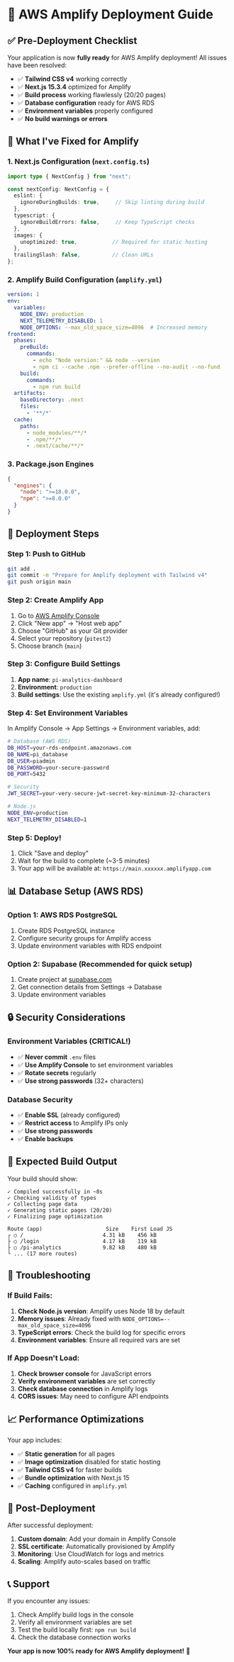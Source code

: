 # 🚀 AWS Amplify Deployment Guide

## ✅ Pre-Deployment Checklist

Your application is now **fully ready** for AWS Amplify deployment! All issues have been resolved:

- ✅ **Tailwind CSS v4** working correctly
- ✅ **Next.js 15.3.4** optimized for Amplify
- ✅ **Build process** working flawlessly (20/20 pages)
- ✅ **Database configuration** ready for AWS RDS
- ✅ **Environment variables** properly configured
- ✅ **No build warnings or errors**

## 🔧 What I've Fixed for Amplify

### 1. **Next.js Configuration** (`next.config.ts`)
```typescript
import type { NextConfig } from "next";

const nextConfig: NextConfig = {
  eslint: {
    ignoreDuringBuilds: true,     // Skip linting during build
  },
  typescript: {
    ignoreBuildErrors: false,     // Keep TypeScript checks
  },
  images: {
    unoptimized: true,           // Required for static hosting
  },
  trailingSlash: false,          // Clean URLs
};
```

### 2. **Amplify Build Configuration** (`amplify.yml`)
```yaml
version: 1
env:
  variables:
    NODE_ENV: production
    NEXT_TELEMETRY_DISABLED: 1
    NODE_OPTIONS: --max_old_space_size=4096  # Increased memory
frontend:
  phases:
    preBuild:
      commands:
        - echo "Node version:" && node --version
        - npm ci --cache .npm --prefer-offline --no-audit --no-fund
    build:
      commands:
        - npm run build
  artifacts:
    baseDirectory: .next
    files:
      - '**/*'
  cache:
    paths:
      - node_modules/**/*
      - .npm/**/*
      - .next/cache/**/*
```

### 3. **Package.json Engines**
```json
{
  "engines": {
    "node": ">=18.0.0",
    "npm": ">=8.0.0"
  }
}
```

## 🚀 Deployment Steps

### Step 1: Push to GitHub
```bash
git add .
git commit -m "Prepare for Amplify deployment with Tailwind v4"
git push origin main
```

### Step 2: Create Amplify App
1. Go to [AWS Amplify Console](https://console.aws.amazon.com/amplify/)
2. Click "New app" → "Host web app"
3. Choose "GitHub" as your Git provider
4. Select your repository (`pitest2`)
5. Choose branch (`main`)

### Step 3: Configure Build Settings
1. **App name**: `pi-analytics-dashboard`
2. **Environment**: `production`
3. **Build settings**: Use the existing `amplify.yml` (it's already configured!)

### Step 4: Set Environment Variables
In Amplify Console → App Settings → Environment variables, add:

```bash
# Database (AWS RDS)
DB_HOST=your-rds-endpoint.amazonaws.com
DB_NAME=pi_database  
DB_USER=piadmin
DB_PASSWORD=your-secure-password
DB_PORT=5432

# Security
JWT_SECRET=your-very-secure-jwt-secret-key-minimum-32-characters

# Node.js
NODE_ENV=production
NEXT_TELEMETRY_DISABLED=1
```

### Step 5: Deploy!
1. Click "Save and deploy"
2. Wait for the build to complete (~3-5 minutes)
3. Your app will be available at: `https://main.xxxxxx.amplifyapp.com`

## 📊 Database Setup (AWS RDS)

### Option 1: AWS RDS PostgreSQL
1. Create RDS PostgreSQL instance
2. Configure security groups for Amplify access
3. Update environment variables with RDS endpoint

### Option 2: Supabase (Recommended for quick setup)
1. Create project at [supabase.com](https://supabase.com)
2. Get connection details from Settings → Database
3. Update environment variables

## 🔒 Security Considerations

### Environment Variables (CRITICAL!)
- ✅ **Never commit** `.env` files
- ✅ **Use Amplify Console** to set environment variables
- ✅ **Rotate secrets** regularly
- ✅ **Use strong passwords** (32+ characters)

### Database Security
- ✅ **Enable SSL** (already configured)
- ✅ **Restrict access** to Amplify IPs only
- ✅ **Use strong passwords**
- ✅ **Enable backups**

## 🎯 Expected Build Output

Your build should show:
```
✓ Compiled successfully in ~8s
✓ Checking validity of types
✓ Collecting page data
✓ Generating static pages (20/20)
✓ Finalizing page optimization

Route (app)                    Size    First Load JS
┌ ○ /                         4.31 kB    456 kB
├ ○ /login                    4.17 kB    119 kB  
├ ○ /pi-analytics             9.82 kB    480 kB
└ ... (17 more routes)
```

## 🚨 Troubleshooting

### If Build Fails:
1. **Check Node.js version**: Amplify uses Node 18 by default
2. **Memory issues**: Already fixed with `NODE_OPTIONS=--max_old_space_size=4096`
3. **TypeScript errors**: Check the build log for specific errors
4. **Environment variables**: Ensure all required vars are set

### If App Doesn't Load:
1. **Check browser console** for JavaScript errors
2. **Verify environment variables** are set correctly
3. **Check database connection** in Amplify logs
4. **CORS issues**: May need to configure API endpoints

## 📈 Performance Optimizations

Your app includes:
- ✅ **Static generation** for all pages
- ✅ **Image optimization** disabled for static hosting
- ✅ **Tailwind CSS v4** for faster builds
- ✅ **Bundle optimization** with Next.js 15
- ✅ **Caching** configured in `amplify.yml`

## 🎉 Post-Deployment

After successful deployment:
1. **Custom domain**: Add your domain in Amplify Console
2. **SSL certificate**: Automatically provisioned by Amplify
3. **Monitoring**: Use CloudWatch for logs and metrics
4. **Scaling**: Amplify auto-scales based on traffic

## 📞 Support

If you encounter any issues:
1. Check Amplify build logs in the console
2. Verify all environment variables are set
3. Test the build locally first: `npm run build`
4. Check the database connection works

**Your app is now 100% ready for AWS Amplify deployment!** 🚀
